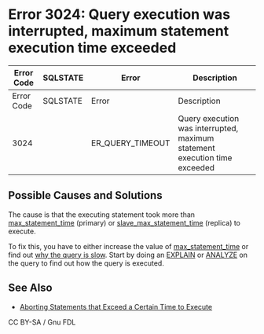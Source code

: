 # Error 3024: Query execution was interrupted, maximum statement execution time exceeded

| Error Code | SQLSTATE | Error              | Description                                                                |
| ---------- | -------- | ------------------ | -------------------------------------------------------------------------- |
| Error Code | SQLSTATE | Error              | Description                                                                |
| 3024       |          | ER\_QUERY\_TIMEOUT | Query execution was interrupted, maximum statement execution time exceeded |

## Possible Causes and Solutions

The cause is that the executing statement took more than [max\_statement\_time](../../../../../ha-and-performance/optimization-and-tuning/system-variables/server-system-variables.md#max_statement_time) (primary) or [slave\_max\_statement\_time](../../../../../ha-and-performance/standard-replication/replication-and-binary-log-system-variables.md#slave_max_statement_time) (replica) to execute.

To fix this, you have to either increase the value of [max\_statement\_time](../../../../../ha-and-performance/optimization-and-tuning/system-variables/server-system-variables.md#max_statement_time) or find out [why the query is slow](../../../../../ha-and-performance/optimization-and-tuning/query-optimizations/). Start by doing an [EXPLAIN](../../../../sql-statements/administrative-sql-statements/analyze-and-explain-statements/explain.md) or [ANALYZE](../../../../sql-statements/administrative-sql-statements/analyze-and-explain-statements/analyze-statement.md) on the query to find out how the query is executed.

## See Also

* [Aborting Statements that Exceed a Certain Time to Execute](../../../../../ha-and-performance/optimization-and-tuning/query-optimizations/aborting-statements.md)

CC BY-SA / Gnu FDL
